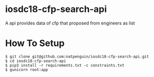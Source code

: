 # iosdc18-cfp-search-api
A api provides data of cfp that proposed from engineers as list

# How To Setup
```
$ git clone git@github.com:natpenguin/iosdc18-cfp-search-api.git
$ cd iosdc18-cfp-search-api
$ pip3 install -r requirements.txt -c constraints.txt
$ gunicorn root:app
```
